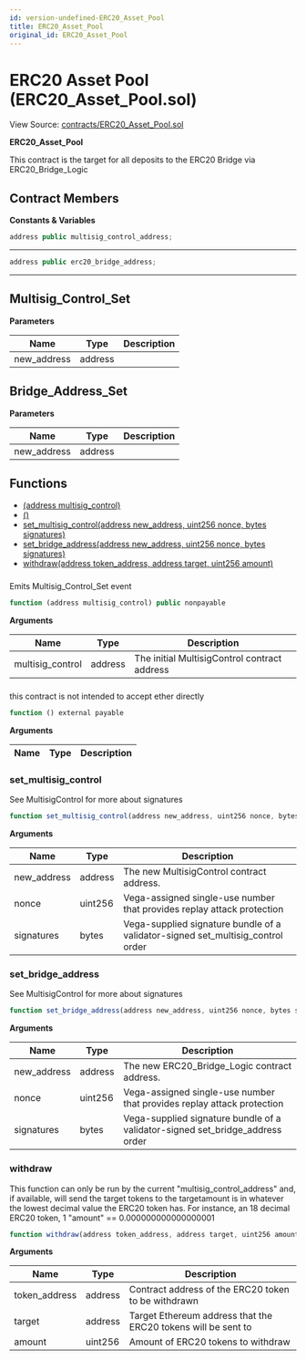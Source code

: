 ```yaml
---
id: version-undefined-ERC20_Asset_Pool
title: ERC20_Asset_Pool
original_id: ERC20_Asset_Pool
---
```


# ERC20 Asset Pool (ERC20_Asset_Pool.sol)

View Source: [contracts/ERC20_Asset_Pool.sol](../contracts/ERC20_Asset_Pool.sol)

**ERC20_Asset_Pool**

This contract is the target for all deposits to the ERC20 Bridge via ERC20_Bridge_Logic

## Contract Members
**Constants & Variables**

```js
address public multisig_control_address;
```
---

```js
address public erc20_bridge_address;
```
---

## Multisig_Control_Set

**Parameters**

| Name        | Type           | Description  |
| ------------- |------------- | -----|
| new_address | address |  | 

## Bridge_Address_Set

**Parameters**

| Name        | Type           | Description  |
| ------------- |------------- | -----|
| new_address | address |  | 

## Functions

- [(address multisig_control)](#erc20_asset_poolsol)
- [()](#erc20_asset_poolsol)
- [set_multisig_control(address new_address, uint256 nonce, bytes signatures)](#set_multisig_control)
- [set_bridge_address(address new_address, uint256 nonce, bytes signatures)](#set_bridge_address)
- [withdraw(address token_address, address target, uint256 amount)](#withdraw)

### 

Emits Multisig_Control_Set event

```js
function (address multisig_control) public nonpayable
```

**Arguments**

| Name        | Type           | Description  |
| ------------- |------------- | -----|
| multisig_control | address | The initial MultisigControl contract address | 

### 

this contract is not intended to accept ether directly

```js
function () external payable
```

**Arguments**

| Name        | Type           | Description  |
| ------------- |------------- | -----|

### set_multisig_control

See MultisigControl for more about signatures

```js
function set_multisig_control(address new_address, uint256 nonce, bytes signatures) public nonpayable
```

**Arguments**

| Name        | Type           | Description  |
| ------------- |------------- | -----|
| new_address | address | The new MultisigControl contract address. | 
| nonce | uint256 | Vega-assigned single-use number that provides replay attack protection | 
| signatures | bytes | Vega-supplied signature bundle of a validator-signed set_multisig_control order | 

### set_bridge_address

See MultisigControl for more about signatures

```js
function set_bridge_address(address new_address, uint256 nonce, bytes signatures) public nonpayable
```

**Arguments**

| Name        | Type           | Description  |
| ------------- |------------- | -----|
| new_address | address | The new ERC20_Bridge_Logic contract address. | 
| nonce | uint256 | Vega-assigned single-use number that provides replay attack protection | 
| signatures | bytes | Vega-supplied signature bundle of a validator-signed set_bridge_address order | 

### withdraw

This function can only be run by the current "multisig_control_address" and, if available, will send the target tokens to the targetamount is in whatever the lowest decimal value the ERC20 token has. For instance, an 18 decimal ERC20 token, 1 "amount" == 0.000000000000000001

```js
function withdraw(address token_address, address target, uint256 amount) public nonpayable
```

**Arguments**

| Name        | Type           | Description  |
| ------------- |------------- | -----|
| token_address | address | Contract address of the ERC20 token to be withdrawn | 
| target | address | Target Ethereum address that the ERC20 tokens will be sent to | 
| amount | uint256 | Amount of ERC20 tokens to withdraw | 

